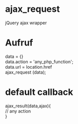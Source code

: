 # ajax_request
jQuery ajax wrapper

# Aufruf <br>
data = {} <br>
data.action = 'any_php_function'; <br>
data.url = location.href <br>
ajax_request (data); <br>

# default callback <br>
ajax_result(data,ajax){<br>
// any action <br>
}<br>
